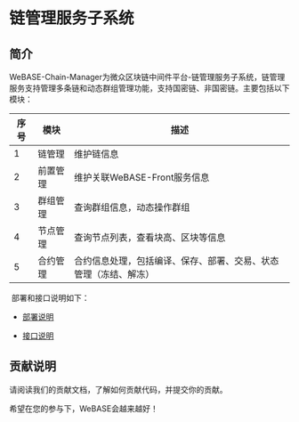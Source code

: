 # 链管理服务子系统

## 简介
​	WeBASE-Chain-Manager为微众区块链中间件平台-链管理服务子系统，链管理服务支持管理多条链和动态群组管理功能，支持国密链、非国密链。主要包括以下模块：

| 序号 | 模块     | 描述                                                         |
| ---- | -------- | ------------------------------------------------------------ |
| 1    | 链管理   | 维护链信息                                                   |
| 2    | 前置管理 | 维护关联WeBASE-Front服务信息                                 |
| 3    | 群组管理 | 查询群组信息，动态操作群组                                   |
| 4    | 节点管理 | 查询节点列表，查看块高、区块等信息                           |
| 5    | 合约管理 | 合约信息处理，包括编译、保存、部署、交易、状态管理（冻结、解冻） |

​	部署和接口说明如下：

- [部署说明](./install.md)

- [接口说明](./interface.md)

## 贡献说明
请阅读我们的贡献文档，了解如何贡献代码，并提交你的贡献。

希望在您的参与下，WeBASE会越来越好！

